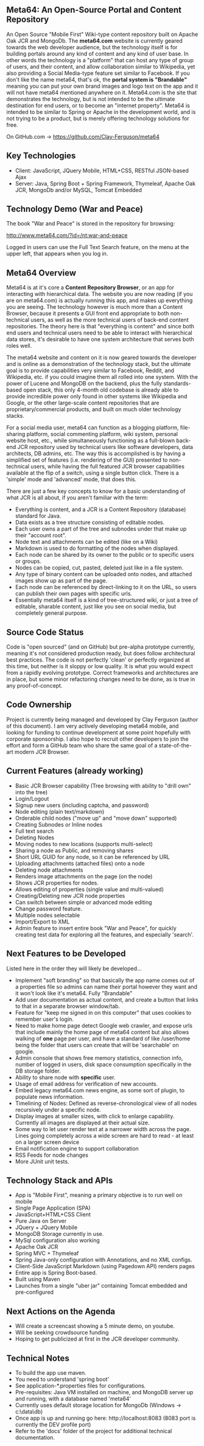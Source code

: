 ## Meta64: An Open-Source Portal and Content Repository
An Open Source "Mobile First" Wiki-type content repository built on Apache Oak JCR and MongoDb. The **meta64.com** website is currently geared towards the web developer audience, but the technology itself is for building portals around any kind of content and any kind of user base. In other words the technology is a "platform" that can host any type of group of users, and their content, and allow collaboration similar to Wikipedia, yet also providing a Social Media-type feature set similar to Facebook. If you don't like the name meta64, that's ok, the **portal system is "Brandable"** meaning you can put your own brand images and logo text on the app and it will not have meta64 mentioned anywhere on it. Meta64.com is the site that demonstrates the technology, but is not intended to be the ultimate destination for end users, or to become an "internet property". Meta64 is intended to be similar to Spring or Apache in the development world, and is not trying to be a product, but is merely offering technology solutions for free.

On GitHub.com -> https://github.com/Clay-Ferguson/meta64

## Key Technologies
* Client: JavaScript, JQuery Mobile, HTML+CSS, RESTful JSON-based Ajax
* Server: Java, Spring Boot + Spring Framework, Thymeleaf, Apache Oak JCR, MongoDb and/or MySQL, Tomcat Embedded 

## Technology Demo (War and Peace)
The book "War and Peace" is stored in the repository for browsing:

http://www.meta64.com/?id=/nt:war-and-peace

Logged in users can use the Full Text Search feature, on the menu at the upper left, that appears when you log in.

## Meta64 Overview
Meta64 is at it's core a **Content Repository Browser**, or an app for interacting with hierarchical data. The website you are now reading (if you are on meta64.com) is actually running this app, and makes up everything you are seeing. The technology however is much more than a Content Browser, because it presents a GUI front end appropriate to both non-technical users, as well as the more technical users of back-end content repositories. The theory here is that "everything is content" and since both end users and technical users need to be able to interact with hierarchical data stores, it's desirable to have one system architecture that serves both roles well.

The meta64 website and content on it is now geared towards the developer and is online as a demonstration of the technology stack, but the ultimate goal is to provide capabilities very similar to Facebook, Reddit, and Wikipedia, etc. if you could imagine them all rolled into one system. With the power of Lucene and MongoDB on the backend, plus the fully standards-based open stack, this only 4-month old codebase is already able to provide incredible power only found in other systems like Wikipedia and Google, or the other large-scale content repositories that are proprietary/commercial products, and built on much older technology stacks.

For a social media user, meta64 can function as a blogging platform, file-sharing platform, social commenting platform, wiki system, personal website host, etc., while simultaneously functioning as a full-blown back-end JCR repository used by technical users like software developers, data architects, DB admins, etc. The way this is accomplished is by having a simplified set of features (i.e. rendering of the GUI) presented to non-technical users, while having the full featured JCR browser capabilities available at the flip of a switch, using a single button click. There is a 'simple' mode and 'advanced' mode, that does this.

There are just a few key concepts to know for a basic understanding of what JCR is all about, if you aren't familiar with the term:

* Everything is content, and a JCR is a Content Repository (database) standard for Java.
* Data exists as a tree structure consisting of editable nodes.
* Each user owns a part of the tree and subnodes under that make up their "account root".
* Node text and attachments can be edited (like on a Wiki)
* Markdown is used to do formatting of the nodes when displayed.
* Each node can be shared by its owner to the public or to specific users or groups.
* Nodes can be copied, cut, pasted, deleted just like in a file system.
* Any type of binary content can be uploaded onto nodes, and attached images show up as part of the page.
* Each node can be referenced by direct-linking to it on the URL, so users can publish their own pages with specific urls.
* Essentially meta64 itself is a kind of tree-structured wiki, or just a tree of editable, sharable content, just like you see on social media, but completely general purpose.

## Source Code Status
Code is "open sourced" (and on GitHub) but pre-alpha prototype currently, meaning it's not considered production ready, but does follow architectural best practices. The code is not perfectly 'clean' or perfectly organized at this time, but neither is it sloppy or low quality. It is what you would expect from a rapidly evolving prototype. Correct frameworks and architectures are in place, but some minor refactoring changes need to be done, as is true in any proof-of-concept.

## Code Ownership
Project is currently being managed and developed by Clay Ferguson (author of this document). I am very actively developing meta64 mobile, and looking for funding to continue development at some point hopefully with corporate sponsorship. I also hope to recruit other developers to join the effort and form a GitHub team who share the same goal of a state-of-the-art modern JCR Browser.

## Current Features (already working)

* Basic JCR Browser capability (Tree browsing with ability to "drill own" into the tree)
* Login/Logout
* Signup new users (including captcha, and password)
* Node editing (plain text/markdown)
* Orderable child nodes ("move up" and "move down" supported)
* Creating Subnodes or Inline nodes
* Full text search
* Deleting Nodes
* Moving nodes to new locations (supports multi-select)
* Sharing a node as Public, and removing shares
* Short URL GUID for any node, so it can be referenced by URL
* Uploading attachments (attached files) onto a node
* Deleting node attachments
* Renders image attachments on the page (on the node)
* Shows JCR properties for nodes.
* Allows editing of properties (single value and multi-valued)
* Creating/Deleting new JCR node properties
* Can switch between simple or advanced mode editing
* Change password feature.
* Multiple nodes selectable
* Import/Export to XML
* Admin feature to insert entire book "War and Peace", for quickly
  creating test data for exploring all the features, and especially 'search'.

## Next Features to be Developed
Listed here in the order they will likely be developed...

* Implement "soft branding" so that basically the app name comes out of a properties file so admins can name their portal however they want and it won't look like it's meta64. Fully "Brandable"
* Add user documentation as actual content, and create a button that links to that in a separate browser window/tab.
* Feature for "keep me signed in on this computer" that uses cookies to remember user's login.
* Need to make home page detect Google web crawler, and expose urls that include mainly the home page of meta64 content but also allows walking of **one** page per user, and have a standard of like /user/home being the folder that users can create
that will be 'searchable' on google.
* Admin console that shows free memory statistics, connection info, number of logged in users, disk space consumption specifically in the DB storage folder.
* Ability to share node with **specific** user.
* Usage of email address for verification of new accounts.
* Embed legacy meta64.com news engine, as some sort of plugin, to populate news information.
* Timelining of Nodes: Defined as reverse-chronological view of all nodes recursively under a specific node.
* Display images at smaller sizes, with click to enlarge capability. Currently all images are displayed at their actual size.
* Some way to let user render text at a narrower width across the page. Lines going completely across a wide screen are hard to read - at least on a larger screen device
* Email notification engine to support collaboration
* RSS Feeds for node changes
* More JUnit unit tests.

## Technology Stack and APIs
* App is "Mobile First", meaning a primary objective is to run well on mobile
* Single Page Application (SPA)
* JavaScript+HTML+CSS Client
* Pure Java on Server
* JQuery + JQuery Mobile
* MongoDB Storage currently in use.
* MySql configuration also working
* Apache Oak JCR
* Spring MVC + Thymeleaf
* Spring Java-only configuration with Annotations, and no XML configs.
* Client-Side JavaScript Markdown (using Pagedown API) renders pages
* Entire app is Spring Boot-based. 
* Built using Maven
* Launches from a single "uber jar" containing Tomcat embedded and pre-configured

## Next Actions on the Agenda
* Will create a screencast showing a 5 minute demo, on youtube.
* Will be seeking crowdsource funding
* Hoping to get publicized at first in the JCR developer community.

## Technical Notes
* To build the app use maven.
* You need to understand 'spring boot'
* See application-*.properties files for configurations.
* Pre-requisites: Java VM installed on machine, and MongoDB server up and running, with a database named 'meta64'
* Currently uses default storage location for MongoDb (Windows -> c:\data\db)
* Once app is up and running go here: http://localhost:8083 (8083 port is currently the DEV profile port)     
* Refer to the 'docs' folder of the project for additional technical documentation.






